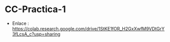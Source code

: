 # CC-Practica-1
* Enlace : https://colab.research.google.com/drive/1StKE1fOR_H2GxXwfM9VDtGrY3fLcsA_c?usp=sharing

